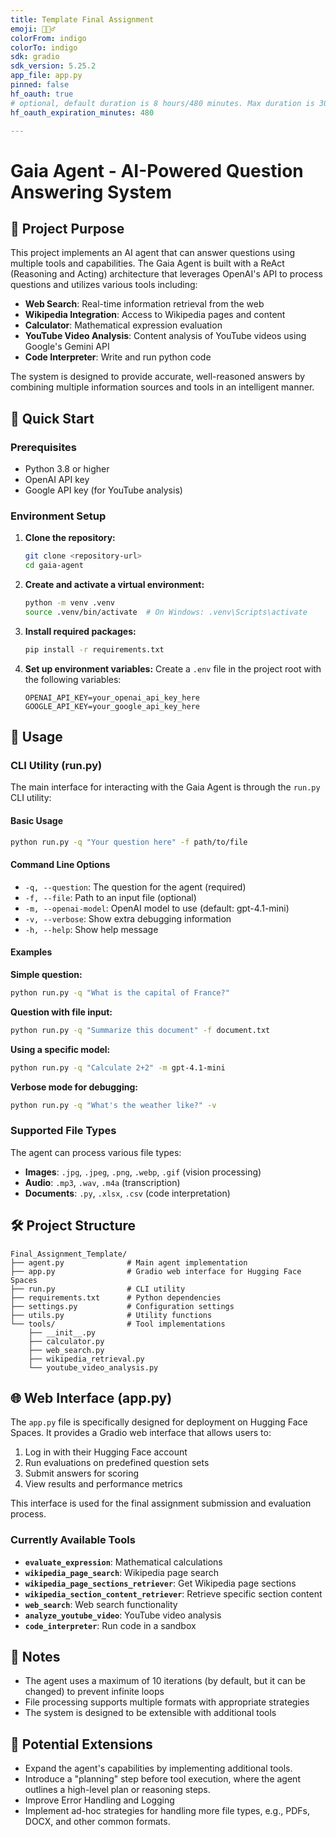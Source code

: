 ```yaml
---
title: Template Final Assignment
emoji: 🕵🏻‍♂️
colorFrom: indigo
colorTo: indigo
sdk: gradio
sdk_version: 5.25.2
app_file: app.py
pinned: false
hf_oauth: true
# optional, default duration is 8 hours/480 minutes. Max duration is 30 days/43200 minutes.
hf_oauth_expiration_minutes: 480

---
```


# Gaia Agent - AI-Powered Question Answering System

## 🎯 Project Purpose

This project implements an AI agent that can answer questions using multiple tools and capabilities. The Gaia Agent is built with a ReAct (Reasoning and Acting) architecture that leverages OpenAI's API to process questions and utilizes various tools including:

- **Web Search**: Real-time information retrieval from the web
- **Wikipedia Integration**: Access to Wikipedia pages and content
- **Calculator**: Mathematical expression evaluation
- **YouTube Video Analysis**: Content analysis of YouTube videos using Google's Gemini API
- **Code Interpreter**: Write and run python code 

The system is designed to provide accurate, well-reasoned answers by combining multiple information sources and tools in an intelligent manner.

## 🚀 Quick Start

### Prerequisites

- Python 3.8 or higher
- OpenAI API key
- Google API key (for YouTube analysis)

### Environment Setup

1. **Clone the repository:**
   ```bash
   git clone <repository-url>
   cd gaia-agent 
   ```

2. **Create and activate a virtual environment:**
   ```bash
   python -m venv .venv
   source .venv/bin/activate  # On Windows: .venv\Scripts\activate
   ```

3. **Install required packages:**
   ```bash
   pip install -r requirements.txt
   ```

4. **Set up environment variables:**
   Create a `.env` file in the project root with the following variables:
   ```env
   OPENAI_API_KEY=your_openai_api_key_here
   GOOGLE_API_KEY=your_google_api_key_here
   ```

## 📖 Usage

### CLI Utility (run.py)

The main interface for interacting with the Gaia Agent is through the `run.py` CLI utility:

#### Basic Usage
```bash
python run.py -q "Your question here" -f path/to/file
```

#### Command Line Options
- `-q, --question`: The question for the agent (required)
- `-f, --file`: Path to an input file (optional)
- `-m, --openai-model`: OpenAI model to use (default: gpt-4.1-mini)
- `-v, --verbose`: Show extra debugging information
- `-h, --help`: Show help message

#### Examples

**Simple question:**
```bash
python run.py -q "What is the capital of France?"
```

**Question with file input:**
```bash
python run.py -q "Summarize this document" -f document.txt
```

**Using a specific model:**
```bash
python run.py -q "Calculate 2+2" -m gpt-4.1-mini
```

**Verbose mode for debugging:**
```bash
python run.py -q "What's the weather like?" -v
```

### Supported File Types

The agent can process various file types:

- **Images**: `.jpg`, `.jpeg`, `.png`, `.webp`, `.gif` (vision processing)
- **Audio**: `.mp3`, `.wav`, `.m4a` (transcription)
- **Documents**: `.py`, `.xlsx`, `.csv` (code interpretation)

## 🛠️ Project Structure

```
Final_Assignment_Template/
├── agent.py              # Main agent implementation
├── app.py                # Gradio web interface for Hugging Face Spaces
├── run.py                # CLI utility
├── requirements.txt      # Python dependencies
├── settings.py           # Configuration settings
├── utils.py              # Utility functions
└── tools/                # Tool implementations
    ├── __init__.py
    ├── calculator.py
    ├── web_search.py
    ├── wikipedia_retrieval.py
    └── youtube_video_analysis.py
```

## 🌐 Web Interface (app.py)

The `app.py` file is specifically designed for deployment on Hugging Face Spaces. It provides a Gradio web interface that allows users to:

1. Log in with their Hugging Face account
2. Run evaluations on predefined question sets
3. Submit answers for scoring
4. View results and performance metrics

This interface is used for the final assignment submission and evaluation process.

### Currently Available Tools

- **`evaluate_expression`**: Mathematical calculations
- **`wikipedia_page_search`**: Wikipedia page search
- **`wikipedia_page_sections_retriever`**: Get Wikipedia page sections
- **`wikipedia_section_content_retriever`**: Retrieve specific section content
- **`web_search`**: Web search functionality
- **`analyze_youtube_video`**: YouTube video analysis
- **`code_interpreter`**: Run code in a sandbox

## 📝 Notes

- The agent uses a maximum of 10 iterations (by default, but it can be changed) to prevent infinite loops
- File processing supports multiple formats with appropriate strategies
- The system is designed to be extensible with additional tools

## 🚀 Potential Extensions

- Expand the agent's capabilities by implementing additional tools. 
- Introduce a "planning" step before tool execution, where the agent outlines a high-level plan or reasoning steps.
- Improve Error Handling and Logging
- Implement ad-hoc strategies for handling more file types, e.g., PDFs, DOCX, and other common formats.
